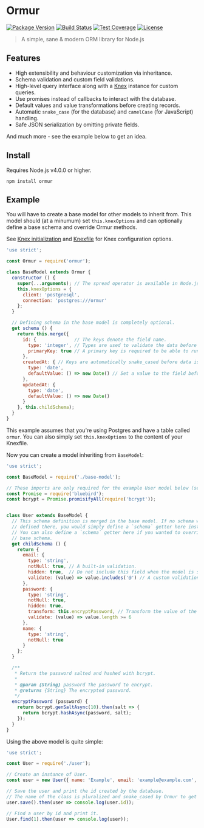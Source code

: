 # Ormur

[![Package Version](https://img.shields.io/npm/v/ormur.svg)](https://www.npmjs.com/package/ormur) [![Build Status](https://travis-ci.org/hph/ormur.svg?branch=master)](https://travis-ci.org/hph/ormur) [![Test Coverage](https://img.shields.io/codecov/c/github/hph/ormur.svg)](https://codecov.io/github/hph/ormur?branch=master) [![License](https://img.shields.io/npm/l/ormur.svg)](https://tldrlegal.com/license/mit-license)

> A simple, sane & modern ORM library for Node.js

## Features

- High extensibility and behaviour customization via inheritance.
- Schema validation and custom field validations.
- High-level query interface along with a [Knex](http://knexjs.org/) instance for custom queries.
- Use promises instead of callbacks to interact with the database.
- Default values and value transformations before creating records.
- Automatic `snake_case` (for the database) and `camelCase` (for JavaScript) handling.
- Safe JSON serialization by omitting private fields.

And much more - see the example below to get an idea.

## Install

Requires Node.js v4.0.0 or higher.

    npm install ormur

## Example

You will have to create a base model for other models to inherit from.
This model should (at a minumum) set `this.knexOptions` and can optionally
define a base schema and override Ormur methods.

See [Knex initialization](http://knexjs.org/#Installation-client)
and [Knexfile](http://knexjs.org/#knexfile) for Knex configuration options.

```javascript
'use strict';

const Ormur = require('ormur');

class BaseModel extends Ormur {
  constructor () {
    super(...arguments); // The spread operator is available in Node.js v5.0.0+.
    this.knexOptions = {
      client: 'postgresql',
      connection: 'postgres:///ormur'
    };
  }

  // Defining schema in the base model is completely optional.
  get schema () {
    return this.merge({
      id: {              // The keys denote the field name.
        type: 'integer', // Types are used to validate the data before saving.
        primaryKey: true // A primary key is required to be able to run queries.
      },
      createdAt: { // Keys are automatically snake_cased before data is persisted.
        type: 'date',
        defaultValue: () => new Date() // Set a value to the field before saving.
      },
      updatedAt: {
        type: 'date',
        defaultValue: () => new Date()
      }
    }, this.childSchema);
  }
}
```

This example assumes that you're using Postgres and have a table called
`ormur`. You can also simply set `this.knexOptions` to the content of
your Knexfile.

Now you can create a model inheriting from `BaseModel`:

```javascript
'use strict';

const BaseModel = require('./base-model');

// These imports are only required for the example User model below (see `encryptPassword`).
const Promise = require('bluebird');
const bcrypt = Promise.promisifyAll(require('bcrypt'));


class User extends BaseModel {
  // This schema definition is merged in the base model. If no schema were
  // defined there, you would simply define a `schema` getter here instead.
  // You can also define a `schema` getter here if you wanted to override the
  // base schema.
  get childSchema () {
    return {
      email: {
        type: 'string',
        notNull: true, // A built-in validation.
        hidden: true,  // Do not include this field when the model is serialized.
        validate: (value) => value.includes('@') // A custom validation.
      },
      password: {
        type: 'string',
        notNull: true,
        hidden: true,
        transform: this.encryptPassword, // Transform the value of the field before saving.
        validate: (value) => value.length >= 6
      },
      name: {
        type: 'string',
        notNull: true
      }
    };
  }

  /**
   * Return the password salted and hashed with bcrypt.
   *
   * @param {String} password The password to encrypt.
   * @returns {String} The encrypted password.
   */
  encryptPassword (password) {
    return bcrypt.genSaltAsync(10).then(salt => {
      return bcrypt.hashAsync(password, salt);
    });
  }
}
```

Using the above model is quite simple:

```javascript
'use strict';

const User = require('./user');

// Create an instance of User.
const user = new User({ name: 'Example', email: 'example@example.com', password: 'password' });

// Save the user and print the id created by the database.
// The name of the class is pluralized and snake_cased by Ormur to get the table name.
user.save().then(user => console.log(user.id));

// Find a user by id and print it.
User.find(1).then(user => console.log(user));
```
